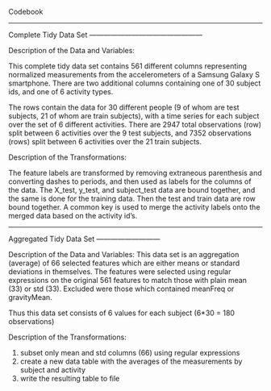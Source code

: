 Codebook
______________________
Complete Tidy Data Set
————————————————

Description of the Data and Variables:

This complete tidy data set contains 561 different columns representing normalized measurements from the accelerometers of a Samsung Galaxy S smartphone. There are two additional columns containing one of 30 subject ids, and one of 6 activity types. 

The rows contain the data for 30 different people (9 of whom are test subjects, 21 of whom are train subjects), with a time series for each subject over the set of 6 different activities. There are 2947 total observations (row) split between 6 activities over the 9 test subjects, and 7352 observations (rows) split between 6 activities over the 21 train subjects. 

Description of the Transformations:

The feature labels are transformed by removing extraneous parenthesis and converting dashes to periods, and then used as labels for the columns of the data. The X_test, y_test, and subject_test data are bound together, and the same is done for the training data. Then the test and train data are row bound together. A common key is used to merge the activity labels onto the merged data based on the activity id’s. 

____________________
Aggregated Tidy Data Set
—————————

Description of the Data and Variables:
This data set is an aggregation (average) of 66 selected features which are either means or standard deviations in themselves. The features were selected using regular expressions on the original 561 features to match those with plain mean (33) or std (33). Excluded were those which contained meanFreq or gravityMean.

Thus this data set consists of 6 values for each subject (6*30 = 180 observations)

Description of the Transformations:

1) subset only mean and std columns (66) using regular expressions
2) create a new data table with the averages of the measurements by subject and activity
3) write the resulting table to file